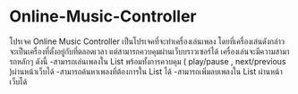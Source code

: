Online-Music-Controller
=======================

โปรเจค Online Music Controller เป็นโปรเจคที่จะทำเครื่องเล่นเพลง โดยที่เครื่องเล่นดังกล่าวจะเป็นเครื่องที่ตั้งอยู่กับที่ตลอดเวลา แต่สามารถควบคุมผ่านเว็บบราวเซอร์ได้ เครื่องเล่นจะมีความสามารถหลักๆ ดังนี้ -สามารถเล่นเพลงใน List พร้อมทั้งการควบคุม ( play/pause , next/previous )ผ่านหน้าเว็บได้ -สามารถค้นหาเพลงที่ต้องการใน List ได้ -สามารถเพิ่มลบเพลงใน List ผ่านหน้าเว็บได้
